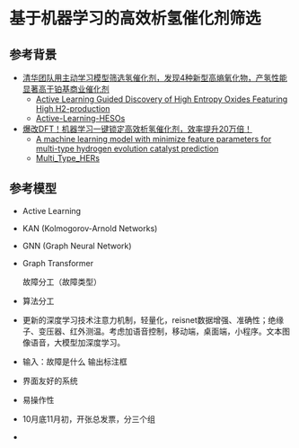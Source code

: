 # 基于机器学习的高效析氢催化剂筛选
## 参考背景
- [清华团队用主动学习模型筛选氢催化剂，发现4种新型高熵氧化物，产氢性能显著高于铂基商业催化剂](https://mp.weixin.qq.com/s/vgvdb_z_dR2qCKCfWNIw4A)
  - [Active Learning Guided Discovery of High Entropy Oxides Featuring High H2-production](https://pubs.acs.org/doi/10.1021/jacs.4c06272)
  - [Active-Learning-HESOs](https://github.com/Xiangyan93/Active-Learning-HESOs.git)
- [爆改DFT！机器学习一键锁定高效析氢催化剂，效率提升20万倍！](https://mp.weixin.qq.com/s/OozZV1E93cPRp6Th9youtg)
  - [A machine learning model with minimize feature parameters for multi-type hydrogen evolution catalyst prediction](https://www.nature.com/articles/s41524-025-01607-4)
  - [Multi_Type_HERs](https://github.com/wangchaobjut/Multi_Type_HERs.git)
## 参考模型
- Active Learning
- KAN (Kolmogorov-Arnold Networks)
- GNN (Graph Neural Network)
- Graph Transformer
  
  故障分工（故障类型）
- 算法分工
- 更新的深度学习技术注意力机制，轻量化，reisnet数据增强、准确性；绝缘子、变压器、红外测温。考虑加语音控制，移动端，桌面端，小程序。文本图像语音，大模型加深度学习。
- 输入：故障是什么 输出标注框
- 界面友好的系统
- 易操作性
- 10月底11月初，开张总发票，分三个组
- 

